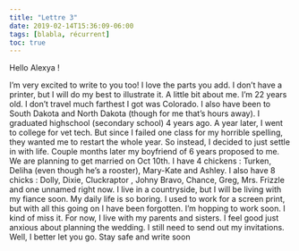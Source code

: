 ```yaml
---
title: "Lettre 3"
date: 2019-02-14T15:36:09-06:00
tags: [blabla, récurrent]
toc: true
---
```


Hello Alexya !

I’m very excited to write to you too! I love the parts you add. I don’t have a printer, but I will do my best to illustrate it. A little bit about me. I’m 22 years old. I don’t travel much farthest I got was Colorado. I also have been to South Dakota and North Dakota (though for me that’s hours away). I graduated highschool (secondary school) 4 years ago. A year later, I went to college for vet tech. But since I failed one class for my horrible spelling, they wanted me to restart the whole year. So instead, I decided to just settle in with life. Couple months later my boyfriend of 6 years proposed to me. We are planning to get married on Oct 10th. I have 4 chickens : Turken, Deliha (even though he’s a rooster), Mary-Kate and Ashley. I also have 8 chicks : Dolly, Dixie, Cluckraptor , Johny Bravo, Chance, Greg, Mrs. Frizzle and one unnamed right now. I live in a countryside, but I will be living with my fiance soon. My daily life is so boring. I used to work for a screen print, but with all this going on I have been forgotten. I’m hopping to work soon. I kind of miss it. For now, I live with my parents and sisters. I feel good just anxious about planning the wedding. I still need to send out my invitations. Well, I better let you go. Stay safe and write soon
